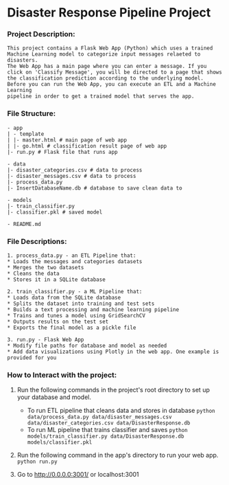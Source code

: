 # Disaster Response Pipeline Project

### Project Description:
	This project contains a Flask Web App (Python) which uses a trained Machine Learning model to categorize input messages relaeted to disasters.
    The Web App has a main page where you can enter a message. If you click on 'Classify Message', you will be directed to a page that shows
	the classification prediction according to the underlying model. Before you can run the Web App, you can execute an ETL and a Machine Learning
	pipeline in order to get a trained model that serves the app.

### File Structure:

```
- app
| - template
| |- master.html # main page of web app
| |- go.html # classification result page of web app
|- run.py # Flask file that runs app

- data
|- disaster_categories.csv # data to process
|- disaster_messages.csv # data to process
|- process_data.py
|- InsertDatabaseName.db # database to save clean data to

- models
|- train_classifier.py
|- classifier.pkl # saved model

- README.md
```

### File Descriptions:
	1. process_data.py - an ETL Pipeline that:
	* Loads the messages and categories datasets
	* Merges the two datasets
	* Cleans the data
	* Stores it in a SQLite database

	2. train_classifier.py - a ML Pipeline that:
	* Loads data from the SQLite database
	* Splits the dataset into training and test sets
	* Builds a text processing and machine learning pipeline
	* Trains and tunes a model using GridSearchCV
	* Outputs results on the test set
	* Exports the final model as a pickle file

    3. run.py - Flask Web App
	* Modify file paths for database and model as needed
	* Add data visualizations using Plotly in the web app. One example is provided for you

### How to Interact with the project:
1. Run the following commands in the project's root directory to set up your database and model.

    - To run ETL pipeline that cleans data and stores in database
        `python data/process_data.py data/disaster_messages.csv data/disaster_categories.csv data/DisasterResponse.db`
    - To run ML pipeline that trains classifier and saves
        `python models/train_classifier.py data/DisasterResponse.db models/classifier.pkl`

2. Run the following command in the app's directory to run your web app.
    `python run.py`

3. Go to http://0.0.0.0:3001/ or localhost:3001
